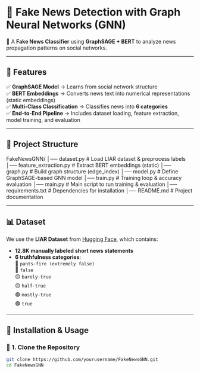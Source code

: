 # 📰 Fake News Detection with Graph Neural Networks (GNN)  
🚀 A **Fake News Classifier** using **GraphSAGE + BERT** to analyze news propagation patterns on social networks.

---

## 📌 Features  
✅ **GraphSAGE Model** → Learns from social network structure  
✅ **BERT Embeddings** → Converts news text into numerical representations (static embeddings)  
✅ **Multi-Class Classification** → Classifies news into **6 categories**  
✅ **End-to-End Pipeline** → Includes dataset loading, feature extraction, model training, and evaluation  

---

## 📂 Project Structure  
FakeNewsGNN/ 
    │── dataset.py # Load LIAR dataset & preprocess labels 
    │── feature_extraction.py # Extract BERT embeddings (static) 
    │── graph.py # Build graph structure (edge_index) 
    │── model.py # Define GraphSAGE-based GNN model 
    │── train.py # Training loop & accuracy evaluation 
    │── main.py # Main script to run training & evaluation 
    │── requirements.txt # Dependencies for installation 
    │── README.md # Project documentation


---

## 📊 Dataset  
We use the **LIAR Dataset** from [Hugging Face](https://huggingface.co/datasets/liar), which contains:
- **12.8K manually labeled short news statements**
- **6 truthfulness categories**:  
  🔴 `pants-fire (extremely false)`  
  🔴 `false`  
  🟡 `barely-true`  
  🟡 `half-true`  
  🟢 `mostly-true`  
  🟢 `true`  

---

## 🚀 Installation & Usage  
### 🔹 **1. Clone the Repository**  
```bash
git clone https://github.com/yourusername/FakeNewsGNN.git
cd FakeNewsGNN
